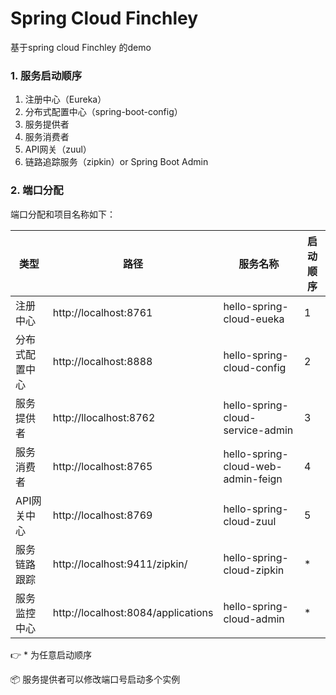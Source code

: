 # Spring Cloud Finchley
基于spring cloud Finchley 的demo
### 1. 服务启动顺序
1. 注册中心（Eureka）
2. 分布式配置中心（spring-boot-config）
3. 服务提供者
4. 服务消费者
5. API网关（zuul）
6. 链路追踪服务（zipkin）or Spring Boot Admin
### 2. 端口分配
端口分配和项目名称如下：

| 类型           | 路径                               | 服务名称                           | 启动顺序 |
| -------------- | ---------------------------------- | ---------------------------------- | -------- |
| 注册中心       | http://localhost:8761              | hello-spring-cloud-eueka           | 1        |
| 分布式配置中心 | http://localhost:8888              | hello-spring-cloud-config          | 2        |
| 服务提供者     | http://llocalhost:8762             | hello-spring-cloud-service-admin   | 3        |
| 服务消费者     | http://localhost:8765              | hello-spring-cloud-web-admin-feign | 4        |
| API网关中心    | http://localhost:8769              | hello-spring-cloud-zuul            | 5        |
| 服务链路跟踪   | http://localhost:9411/zipkin/      | hello-spring-cloud-zipkin          | *        |
| 服务监控中心   | http://localhost:8084/applications | hello-spring-cloud-admin           | *        |

👉 * 为任意启动顺序

📦 服务提供者可以修改端口号启动多个实例



